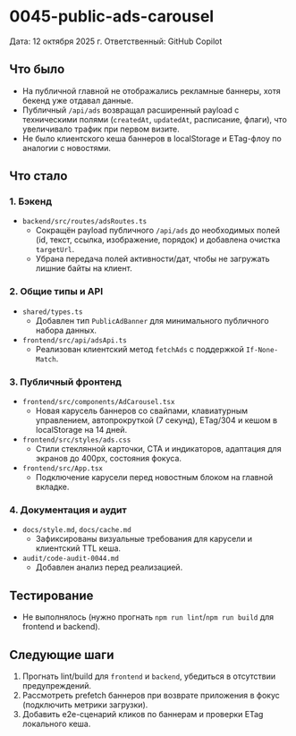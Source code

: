 # 0045-public-ads-carousel

Дата: 12 октября 2025 г.
Ответственный: GitHub Copilot

## Что было
- На публичной главной не отображались рекламные баннеры, хотя бекенд уже отдавал данные.
- Публичный `/api/ads` возвращал расширенный payload с техническими полями (`createdAt`, `updatedAt`, расписание, флаги), что увеличивало трафик при первом визите.
- Не было клиентского кеша баннеров в localStorage и ETag-флоу по аналогии с новостями.

## Что стало
### 1. Бэкенд
- `backend/src/routes/adsRoutes.ts`
  - Сокращён payload публичного `/api/ads` до необходимых полей (id, текст, ссылка, изображение, порядок) и добавлена очистка `targetUrl`.
  - Убрана передача полей активности/дат, чтобы не загружать лишние байты на клиент.

### 2. Общие типы и API
- `shared/types.ts`
  - Добавлен тип `PublicAdBanner` для минимального публичного набора данных.
- `frontend/src/api/adsApi.ts`
  - Реализован клиентский метод `fetchAds` c поддержкой `If-None-Match`.

### 3. Публичный фронтенд
- `frontend/src/components/AdCarousel.tsx`
  - Новая карусель баннеров со свайпами, клавиатурным управлением, автопрокруткой (7 секунд), ETag/304 и кешом в localStorage на 14 дней.
- `frontend/src/styles/ads.css`
  - Стили стеклянной карточки, CTA и индикаторов, адаптация для экранов до 400px, состояния фокуса.
- `frontend/src/App.tsx`
  - Подключение карусели перед новостным блоком на главной вкладке.

### 4. Документация и аудит
- `docs/style.md`, `docs/cache.md`
  - Зафиксированы визуальные требования для карусели и клиентский TTL кеша.
- `audit/code-audit-0044.md`
  - Добавлен анализ перед реализацией.

## Тестирование
- Не выполнялось (нужно прогнать `npm run lint`/`npm run build` для frontend и backend).

## Следующие шаги
1. Прогнать lint/build для `frontend` и `backend`, убедиться в отсутствии предупреждений.
2. Рассмотреть prefetch баннеров при возврате приложения в фокус (подключить метрики загрузки).
3. Добавить e2e-сценарий кликов по баннерам и проверки ETag локального кеша.
